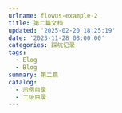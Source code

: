 ```yaml
---
urlname: flowus-example-2
title: 第二篇文档
updated: '2025-02-20 18:25:19'
date: '2023-11-28 08:00:00'
categories: 踩坑记录
tags:
  - Elog
  - Blog
summary: 第二篇
catalog:
  - 示例目录
  - 二级目录
---
```


